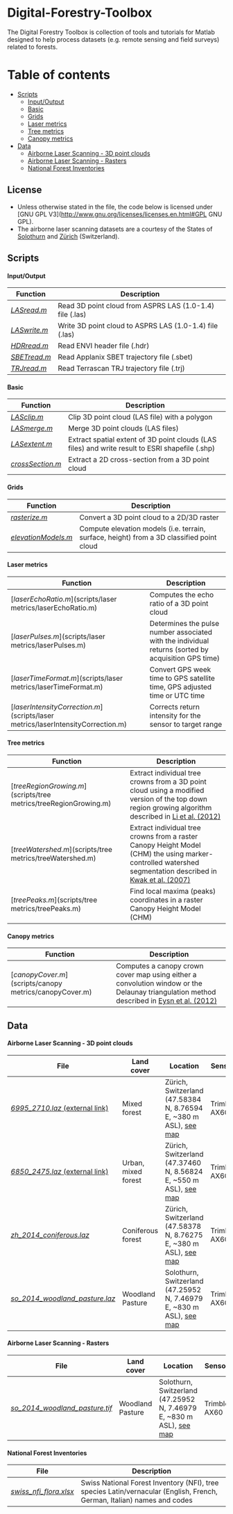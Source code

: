 # Digital-Forestry-Toolbox
The Digital Forestry Toolbox is collection of tools and tutorials for Matlab designed to help process datasets (e.g. remote sensing and field surveys) related to forests.


# Table of contents

+ [Scripts](#scripts)
  - [Input/Output](#scripts-1)
  - [Basic](#scripts-2)
  - [Grids](#scripts-3)
  - [Laser metrics](#scripts-4)
  - [Tree metrics](#scripts-5)
  - [Canopy metrics](#scripts-6)
+ [Data](#data)
  - [Airborne Laser Scanning - 3D point clouds](#data-1)
  - [Airborne Laser Scanning - Rasters](#data-2)
  - [National Forest Inventories](#data-3)

## License

* Unless otherwise stated in the file, the code below is licensed under [GNU GPL V3](http://www.gnu.org/licenses/licenses.en.html#GPL GNU GPL).
* The airborne laser scanning datasets are a courtesy of the States of [Solothurn](http://www.sogis1.so.ch/map/lidar) and [Zürich](http://www.geolion.zh.ch/geodatensatz/show?gdsid=343) (Switzerland). 

## Scripts <a id="scripts"></a>

#### Input/Output <a id="scripts-1"></a>

| Function        | Description                                                       | 
| --------------- | ----------------------------------------------------------------- | 
| [*LASread.m*](scripts/io/las/LASread.m)     | Read 3D point cloud from ASPRS LAS (1.0-1.4) file (.las)          | 
| [*LASwrite.m*](scripts/io/las/LASwrite.m)    | Write 3D point cloud to ASPRS LAS (1.0-1.4) file (.las)           | 
| [*HDRread.m*](scripts/io/envi/HDRread.m)    | Read ENVI header file (.hdr)                                      | 
| [*SBETread.m*](scripts/io/sbet/SBETread.m)    | Read Applanix SBET trajectory file (.sbet)                        | 
| [*TRJread.m*](scripts/io/trj/TRJread.m)     | Read Terrascan TRJ trajectory file (.trj)                         | 

#### Basic <a id="scripts-2"></a>

| Function         | Description                                                       | 
| ---------------- | ----------------------------------------------------------------- | 
| [*LASclip.m*](scripts/basic/LASclip.m)      | Clip 3D point cloud (LAS file) with a polygon               |
| [*LASmerge.m*](scripts/basic/LASmerge.m)     | Merge 3D point clouds (LAS files)                           | 
| [*LASextent.m*](scripts/basic/LASextent.m)    | Extract spatial extent of 3D point clouds (LAS files) and write result to ESRI shapefile (.shp) | 
| [*crossSection.m*](scripts/basic/crossSection.m) | Extract a 2D cross-section from a 3D point cloud| 

#### Grids <a id="scripts-3"></a>

| Function        | Description                                                       | 
| --------------- | ----------------------------------------------------------------- | 
| [*rasterize.m*](scripts/grids/rasterize.m) | Convert a 3D point cloud to a 2D/3D raster | 
| [*elevationModels.m*](scripts/grids/elevationModels.m) | Compute elevation models (i.e. terrain, surface, height) from a 3D classified point cloud | 

#### Laser metrics <a id="scripts-4"></a>

| Function           | Description                                                       | 
| ------------------ | ----------------------------------------------------------------- | 
| [*laserEchoRatio.m*](scripts/laser metrics/laserEchoRatio.m) | Computes the echo ratio of a 3D point cloud                       | 
| [*laserPulses.m*](scripts/laser metrics/laserPulses.m)     | Determines the pulse number associated with the individual returns (sorted by acquisition GPS time) |
| [*laserTimeFormat.m*](scripts/laser metrics/laserTimeFormat.m) | Convert GPS week time to GPS satellite time, GPS adjusted time or UTC time |
| [*laserIntensityCorrection.m*](scripts/laser metrics/laserIntensityCorrection.m) | Corrects return intensity for the sensor to target range |


#### Tree metrics <a id="scripts-5"></a>

| Function           | Description                                                       | 
| ------------------ | ----------------------------------------------------------------- | 
| [*treeRegionGrowing.m*](scripts/tree metrics/treeRegionGrowing.m) |  Extract individual tree crowns from a 3D point cloud using a modified version of the top down region growing algorithm described in [Li et al. (2012)](http://kellylab.berkeley.edu/storage/papers/2012-Li-etal-PERS.pdf) | 
| [*treeWatershed.m*](scripts/tree metrics/treeWatershed.m) | Extract individual tree crowns from a raster Canopy Height Model (CHM) the using marker-controlled watershed segmentation described in [Kwak et al. (2007)](http://link.springer.com/article/10.1007/s10310-007-0041-9) |
| [*treePeaks.m*](scripts/tree metrics/treePeaks.m) | Find local maxima (peaks) coordinates in a raster Canopy Height Model (CHM) |


#### Canopy metrics <a id="scripts-6"></a>
| Function           | Description                                                       | 
| ------------------ | ----------------------------------------------------------------- | 
| [*canopyCover.m*](scripts/canopy metrics/canopyCover.m) |  Computes a canopy crown cover map using either a convolution window or the Delaunay triangulation method described in [Eysn et al. (2012)](http://www.mdpi.com/2072-4292/4/3/762/htm) | 


## Data <a id="data"></a>

#### Airborne Laser Scanning - 3D point clouds <a id="data-1"></a>

| File | Land cover | Location | Sensor | Date |
| ------------------------- | ---------- | ----------------------------------------------------------------- | ------------ | ----------------- |
| [*6995_2710.laz* (external link)][1] | Mixed forest | Zürich, Switzerland (47.58384 N, 8.76594 E, ~380 m ASL), [see map][2] | Trimble AX60 | March 10-13, 2014 |
| [*6850_2475.laz* (external link)][3] | Urban, mixed forest | Zürich, Switzerland (47.37460 N, 8.56824 E, ~550 m ASL), [see map][4] | Trimble AX60 | April 2, 2014 |
| [*zh_2014_coniferous.laz*](data/measurements/vector/als/zh_2014_coniferous.laz) | Coniferous forest | Zürich, Switzerland (47.58378 N, 8.76275 E, ~380 m ASL), [see map][5] | Trimble AX60 | March 10-13, 2014 |
| [*so_2014_woodland_pasture.laz*](data/measurements/vector/als/so_2014_woodland_pasture.laz) | Woodland Pasture | Solothurn, Switzerland (47.25952 N, 7.46979 E, ~830 m ASL), [see map][6] | Trimble AX60 | April 7, 2014 |

#### Airborne Laser Scanning - Rasters <a id="data-2"></a>
| File | Land cover | Location | Sensor | Date |
| ------------------------- | ---------- | ----------------------------------------------------------------- | ------------ | ----------------- |
| [*so_2014_woodland_pasture.tif*](data/measurements/raster/chm/so_2014_woodland_pasture.tif) | Woodland Pasture | Solothurn, Switzerland (47.25952 N, 7.46979 E, ~830 m ASL), [see map][6] | Trimble AX60 | April 7, 2014 |


#### National Forest Inventories <a id="data-3"></a>

| File                      | Description                                                       |
| ------------------------- | ----------------------------------------------------------------- |
| [*swiss_nfi_flora.xlsx*](/data/reference/tabular/nfi/swiss_nfi_flora.xlsx) | Swiss National Forest Inventory (NFI), tree species Latin/vernacular (English, French, German, Italian) names and codes |


[1]: http://maps.zh.ch/download/hoehen/2014/lidar/6995_2710.laz
[2]: https://map.geo.admin.ch/?topic=ech&lang=fr&bgLayer=ch.swisstopo.swissimage&layers=ch.swisstopo.zeitreihen,ch.bfs.gebaeude_wohnungs_register,ch.bafu.wrz-wildruhezonen_portal,ch.swisstopo.swisstlm3d-wanderwege&layers_visibility=false,false,false,false&layers_timestamp=18641231,,,&X=271212&Y=699817&zoom=10&crosshair=marker                                           

[3]: http://maps.zh.ch/download/hoehen/2014/lidar/6850_2475.laz
[4]: https://map.geo.admin.ch/?topic=ech&lang=fr&bgLayer=ch.swisstopo.swissimage&layers=ch.swisstopo.zeitreihen,ch.bfs.gebaeude_wohnungs_register,ch.bafu.wrz-wildruhezonen_portal,ch.swisstopo.swisstlm3d-wanderwege&layers_visibility=false,false,false,false&layers_timestamp=18641231,,,&X=247761&Y=685308&zoom=9&crosshair=marker

[5]:https://map.geo.admin.ch/?topic=ech&lang=fr&bgLayer=ch.swisstopo.swissimage&layers=ch.swisstopo.zeitreihen,ch.bfs.gebaeude_wohnungs_register,ch.bav.haltestellen-oev,ch.swisstopo.swisstlm3d-wanderwege&layers_visibility=false,false,false,false&layers_timestamp=18641231,,,&X=271187&Y=699615&zoom=11&crosshair=marker

[6]:https://map.geo.admin.ch/?topic=ech&lang=fr&bgLayer=ch.swisstopo.swissimage&layers=ch.swisstopo.zeitreihen,ch.bfs.gebaeude_wohnungs_register,ch.bav.haltestellen-oev,ch.swisstopo.swisstlm3d-wanderwege&layers_visibility=false,false,false,false&layers_timestamp=18641231,,,&X=234291&Y=602359&zoom=11&crosshair=marker


